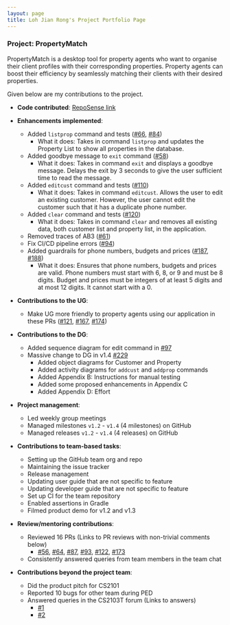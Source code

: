 ```yaml
---
layout: page
title: Loh Jian Rong's Project Portfolio Page
---
```


### Project: PropertyMatch

PropertyMatch is a desktop tool for property agents who want to organise their client profiles with their corresponding properties. Property agents can boost their efficiency by seamlessly matching their clients with their desired properties.

Given below are my contributions to the project.

* **Code contributed**: [RepoSense link](https://nus-cs2103-ay2324s1.github.io/tp-dashboard/?search=jianrong7&sort=groupTitle&sortWithin=title&timeframe=commit&mergegroup=&groupSelect=groupByRepos&breakdown=true&checkedFileTypes=docs~functional-code~test-code&since=2023-09-22&tabOpen=true&tabType=authorship&tabAuthor=jianrong7&tabRepo=AY2324S1-CS2103T-W11-2%2Ftp%5Bmaster%5D&authorshipIsMergeGroup=false&authorshipFileTypes=docs~functional-code~test-code&authorshipIsBinaryFileTypeChecked=false&authorshipIsIgnoredFilesChecked=false)


* **Enhancements implemented**:
  * Added `listprop` command and tests ([#66](https://github.com/AY2324S1-CS2103T-W11-2/tp/pull/66), [#84](https://github.com/AY2324S1-CS2103T-W11-2/tp/pull/84))
    * What it does: Takes in command `listprop` and updates the Property List to show all properties in the database.
  * Added goodbye message to `exit` command ([#58](https://github.com/AY2324S1-CS2103T-W11-2/tp/pull/58))
    * What it does: Takes in command `exit` and displays a goodbye message. Delays the exit by 3 seconds to give the user sufficient time to read the message.
  * Added `editcust` command and tests ([#110](https://github.com/AY2324S1-CS2103T-W11-2/tp/pull/110))
    * What it does: Takes in command `editcust`. Allows the user to edit an existing customer. However, the user cannot edit the customer such that it has a duplicate phone number.
  * Added `clear` command and tests ([#120](https://github.com/AY2324S1-CS2103T-W11-2/tp/pull/120))
    * What it does: Takes in command `clear` and removes all existing data, both customer list and property list, in the application.
  * Removed traces of AB3 ([#61](https://github.com/AY2324S1-CS2103T-W11-2/tp/pull/61))
  * Fix CI/CD pipeline errors ([#94](https://github.com/AY2324S1-CS2103T-W11-2/tp/pull/94))
  * Added guardrails for phone numbers, budgets and prices ([#187](https://github.com/AY2324S1-CS2103T-W11-2/tp/pull/187), [#188](https://github.com/AY2324S1-CS2103T-W11-2/tp/pull/188))
    * What it does: Ensures that phone numbers, budgets and prices are valid. Phone numbers must start with 6, 8, or 9 and must be 8 digits. Budget and prices must be integers of at least 5 digits and at most 12 digits. It cannot start with a 0.


* **Contributions to the UG**:
  * Make UG more friendly to property agents using our application in these PRs ([#121](https://github.com/AY2324S1-CS2103T-W11-2/tp/pull/121), [#167](https://github.com/AY2324S1-CS2103T-W11-2/tp/pull/167), [#174](https://github.com/AY2324S1-CS2103T-W11-2/tp/pull/174))


* **Contributions to the DG**:
  * Added sequence diagram for edit command in [#97](https://github.com/AY2324S1-CS2103T-W11-2/tp/pull/97)
  * Massive change to DG in v1.4 [#229](https://github.com/AY2324S1-CS2103T-W11-2/tp/pull/229)
    * Added object diagrams for Customer and Property
    * Added activity diagrams for `addcust` and `addprop` commands
    * Added Appendix B: Instructions for manual testing
    * Added some proposed enhancements in Appendix C
    * Added Appendix D: Effort


* **Project management**:
  * Led weekly group meetings
  * Managed milestones `v1.2` - `v1.4` (4 milestones) on GitHub
  * Managed releases `v1.2` - `v1.4` (4 releases) on GitHub


* **Contributions to team-based tasks**:
  * Setting up the GitHub team org and repo
  * Maintaining the issue tracker
  * Release management
  * Updating user guide that are not specific to feature
  * Updating developer guide that are not specific to feature
  * Set up CI for the team repository
  * Enabled assertions in Gradle
  * Filmed product demo for v1.2 and v1.3


* **Review/mentoring contributions**:
  * Reviewed 16 PRs (Links to PR reviews with non-trivial comments below)
    * [#56](https://github.com/AY2324S1-CS2103T-W11-2/tp/pull/56), [#64](https://github.com/AY2324S1-CS2103T-W11-2/tp/pull/64), [#87](https://github.com/AY2324S1-CS2103T-W11-2/tp/pull/87), [#93](https://github.com/AY2324S1-CS2103T-W11-2/tp/pull/93), [#122](https://github.com/AY2324S1-CS2103T-W11-2/tp/pull/122), [#173](https://github.com/AY2324S1-CS2103T-W11-2/tp/pull/173)
  * Consistently answered queries from team members in the team chat


* **Contributions beyond the project team**:
  * Did the product pitch for CS2101
  * Reported 10 bugs for other team during PED
  * Answered queries in the CS2103T forum (Links to answers)
    * [#1](https://github.com/nus-cs2103-AY2324S1/forum/issues/107#issuecomment-1706281857)
    * [#2](https://github.com/nus-cs2103-AY2324S1/forum/issues/92#issuecomment-1704647357)
